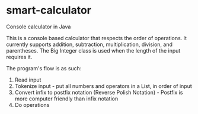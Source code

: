 # smart-calculator
Console calculator in Java

This is a console based calculator that respects the order of operations. It currently supports addition, subtraction, multiplication, division, and parentheses. 
The Big Integer class is used when the length of the input requires it. 

The program's flow is as such:
1) Read input
2) Tokenize input - put all numbers and operators in a List, in order of input
3) Convert infix to postfix notation (Reverse Polish Notation) - Postfix is more computer friendly than infix notation
4) Do operations

